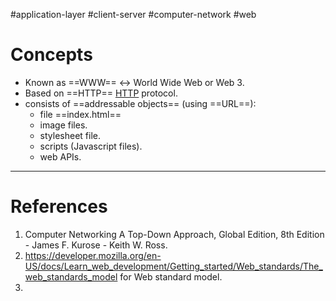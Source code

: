 #application-layer #client-server #computer-network #web 

# Concepts
- Known as ==WWW== <-> World Wide Web or Web 3.
- Based on ==HTTP== [HTTP](HTTP.md) protocol.
- consists of ==addressable objects== (using ==URL==):
	- file ==index.html==
	- image files.
	- stylesheet file.
	- scripts (Javascript files).
	- web APIs.

---
# References
1. Computer Networking A Top-Down Approach, Global Edition, 8th Edition - James F. Kurose - Keith W. Ross.
2. https://developer.mozilla.org/en-US/docs/Learn_web_development/Getting_started/Web_standards/The_web_standards_model for Web standard model.
3. 
